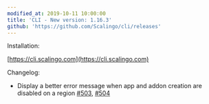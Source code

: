```yaml
---
modified_at: 2019-10-11 10:00:00
title: 'CLI - New version: 1.16.3'
github: 'https://github.com/Scalingo/cli/releases'
---
```


Installation:

[https://cli.scalingo.com](https://cli.scalingo.com)

Changelog:

* Display a better error message when app and addon creation are disabled on a
  region [#503](https://github.com/Scalingo/cli/pull/503),
  [#504](https://github.com/Scalingo/cli/pull/504)
